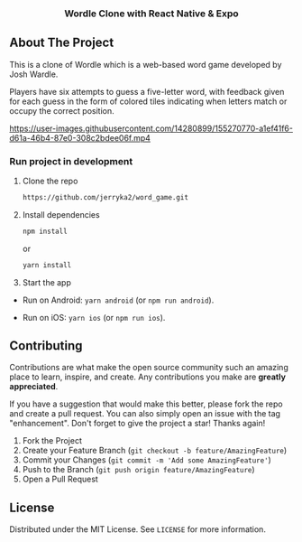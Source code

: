 <div align="center">
  <h3 align="center">Wordle Clone with React Native & Expo</h3>
</div>

## About The Project

This is a clone of Wordle which is a web-based word game developed by Josh Wardle.

Players have six attempts to guess a five-letter word, with feedback given for each guess in the form of colored tiles indicating when letters match or occupy the correct position.

https://user-images.githubusercontent.com/14280899/155270770-a1ef41f6-d61a-46b4-87e0-308c2bdee06f.mp4

### Run project in development

1. Clone the repo
   ```sh
   https://github.com/jerryka2/word_game.git
   ```
2. Install dependencies
   ```sh
   npm install
   ```
   or
   
   ```sh
   yarn install
   ```
3. Start the app
  - Run on Android: `yarn android` (or `npm run android`).

  - Run on iOS: `yarn ios` (or `npm run ios`).


## Contributing

Contributions are what make the open source community such an amazing place to learn, inspire, and create. Any contributions you make are **greatly appreciated**.

If you have a suggestion that would make this better, please fork the repo and create a pull request. You can also simply open an issue with the tag "enhancement".
Don't forget to give the project a star! Thanks again!

1. Fork the Project
2. Create your Feature Branch (`git checkout -b feature/AmazingFeature`)
3. Commit your Changes (`git commit -m 'Add some AmazingFeature'`)
4. Push to the Branch (`git push origin feature/AmazingFeature`)
5. Open a Pull Request

## License

Distributed under the MIT License. See `LICENSE` for more information.
